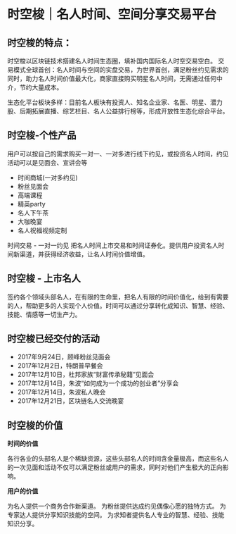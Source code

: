 # 时空梭｜名人时间、空间分享交易平台

## 时空梭的特点：
时空梭以区块链技术搭建名人时间生态圈，填补国内国际名人时空交易空白。
交易模式全球首创：名人时间与空间的实盘交易，为世界首创，满足粉丝约见需求的同时，助力名人时间价值最大化，商家直接购买明星名人时间，无需通过任何中介，节约大量成本。

生态化平台板块多样：目前名人板块有投资人、知名企业家、名医、明星、潜力股、后期拓展直播、综艺栏目、名人公益排行榜等，形成开放性生态化综合平台。

## 时空梭-个性产品
用户可以按自己的需求购买一对一、一对多进行线下约见，或投资名人时间，约见活动可以是见面会、宣讲会等

- 时间商城(一对多约见)
- 粉丝见面会
- 高端课程
- 精英party
- 名人下午茶
- 大咖晚宴
- 名人祝福视频定制

时间交易 - 一对一约见
把名人时间上市交易和时间证券化。提供用户投资名人时间新渠道，并获得经济收益，让名人时间价值增值。

## 时空梭 - 上市名人

签约各个领域头部名人，在有限的生命里，把名人有限的时间价值化，给到有需要的人，帮助更多的人实现个人价值。时间可以通过分享转化成知识、智慧、经验、技能、情感等一切生产力。

## 时空梭已经交付的活动

- 2017年9月24日，顾峰粉丝见面会
- 2017年12月2日，特朗普早餐会
- 2017年12月10日，杜邦家族“财富传承秘籍”见面会
- 2017年12月14日，朱波“如何成为一个成功的创业者”分享会
- 2017年12月14日，朱波私人晚会
- 2017年12月21日，区块链名人交流晚宴

## 时空梭的价值

**时间的价值**

各行各业的头部名人是个稀缺资源，这些头部名人的时间含金量极高，而这些名人的一次见面和活动不仅可以满足粉丝或用户的需求，同时对他们产生极大的正向影响。

**用户的价值**

为名人提供一个商务合作新渠道。
为粉丝提供达成约见偶像心愿的独特方式。
为专家达人提供分享知识技能的空间。
为求知者提供名人专业的智慧、经验、技能知识分享。


